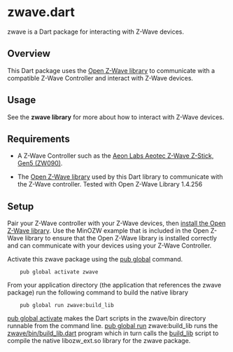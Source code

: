# zwave.dart

zwave is a Dart package for interacting with Z-Wave devices.

## Overview

This Dart package uses the
[Open Z-Wave library](https://github.com/OpenZWave/open-zwave/)
to communicate with a compatible Z-Wave Controller
and interact with Z-Wave devices.

## Usage

See the **zwave library** for more about how to interact with Z-Wave devices.

## Requirements

* A Z-Wave Controller such as the
  [Aeon Labs Aeotec Z-Wave Z-Stick, Gen5 (ZW090)](https://goo.gl/VPdrvb).

* The [Open Z-Wave library](https://github.com/OpenZWave/open-zwave/) used by
  this Dart library to communicate with the Z-Wave controller.
  Tested with Open Z-Wave Library 1.4.256

## Setup

Pair your Z-Wave controller with your Z-Wave devices, then [install the
Open Z-Wave library](https://github.com/OpenZWave/open-zwave/blob/master/INSTALL).
Use the MinOZW example that is included in the Open Z-Wave library to ensure
that the Open Z-Wave library is installed correctly and can communicate with
your devices using your Z-Wave Controller.

Activate this zwave package using the
[pub global](https://www.dartlang.org/tools/pub/cmd/pub-global.html) command.
```
    pub global activate zwave
```

From your application directory (the application that references
the zwave package) run the following command to build the native library
```
    pub global run zwave:build_lib
```

[pub global activate](https://www.dartlang.org/tools/pub/cmd/pub-global.html#activating-a-package)
makes the Dart scripts in the zwave/bin directory runnable
from the command line.
[pub global run](https://www.dartlang.org/tools/pub/cmd/pub-global.html#running-a-script)
zwave:build_lib runs the [zwave/bin/build_lib.dart](bin/build_lib.dart)
program which in turn calls the [build_lib](lib/src/native/build_lib) script
to compile the native libozw_ext.so library for the zwave package.
